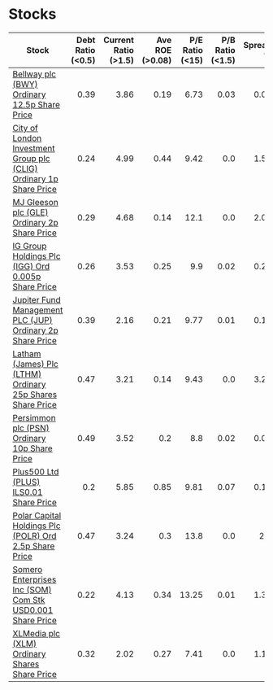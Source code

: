 # Stocks
| Stock | Debt Ratio (<0.5) | Current Ratio (>1.5) | Ave ROE (>0.08)| P/E Ratio (<15)| P/B Ratio (<1.5)| Spread % |
| ----- | -----------------:| -------------------:| --------------:| --------------:| ---------------:| --------:|
|[Bellway plc (BWY) Ordinary 12.5p Share Price ](https://www.hl.co.uk/shares/shares-search-results/b/bellway-plc-ordinary-12.5p "Link")|0.39|3.86|0.19|6.73|0.03|0.07|
|[City of London Investment Group plc (CLIG) Ordinary 1p Share Price ](https://www.hl.co.uk/shares/shares-search-results/c/city-of-london-investment-group-ordinary-1p "Link")|0.24|4.99|0.44|9.42|0.0|1.57|
|[MJ Gleeson plc (GLE) Ordinary 2p Share Price ](https://www.hl.co.uk/shares/shares-search-results/g/gleeson-m.j-group-plc-ordinary-2p "Link")|0.29|4.68|0.14|12.1|0.0|2.01|
|[IG Group Holdings Plc (IGG) Ord 0.005p Share Price ](https://www.hl.co.uk/shares/shares-search-results/i/ig-group-holdings-plc-ord-0.005p "Link")|0.26|3.53|0.25|9.9|0.02|0.25|
|[Jupiter Fund Management PLC (JUP) Ordinary 2p Share Price ](https://www.hl.co.uk/shares/shares-search-results/j/jupiter-fund-management-plc-ordinary-2p "Link")|0.39|2.16|0.21|9.77|0.01|0.12|
|[Latham (James) Plc (LTHM) Ordinary 25p Shares Share Price ](https://www.hl.co.uk/shares/shares-search-results/l/latham-james-plc-ordinary-25p-shares "Link")|0.47|3.21|0.14|9.43|0.0|3.28|
|[Persimmon plc (PSN) Ordinary 10p Share Price ](https://www.hl.co.uk/shares/shares-search-results/p/persimmon-plc-ordinary-10p "Link")|0.49|3.52|0.2|8.8|0.02|0.09|
|[Plus500 Ltd (PLUS) ILS0.01 Share Price ](https://www.hl.co.uk/shares/shares-search-results/p/plus500-ltd-ordinary-ils0.01 "Link")|0.2|5.85|0.85|9.81|0.07|0.15|
|[Polar Capital Holdings Plc (POLR) Ord 2.5p Share Price ](https://www.hl.co.uk/shares/shares-search-results/p/polar-capital-holdings-plc-ord-2.5p "Link")|0.47|3.24|0.3|13.8|0.0|2.3|
|[Somero Enterprises Inc (SOM) Com Stk USD0.001 Share Price ](https://www.hl.co.uk/shares/shares-search-results/s/somero-enterprises-inc-com-stk-usd0.001 "Link")|0.22|4.13|0.34|13.25|0.01|1.39|
|[XLMedia plc (XLM) Ordinary Shares Share Price ](https://www.hl.co.uk/shares/shares-search-results/x/xlmedia-plc-ordinary-shares "Link")|0.32|2.02|0.27|7.41|0.0|1.15|

